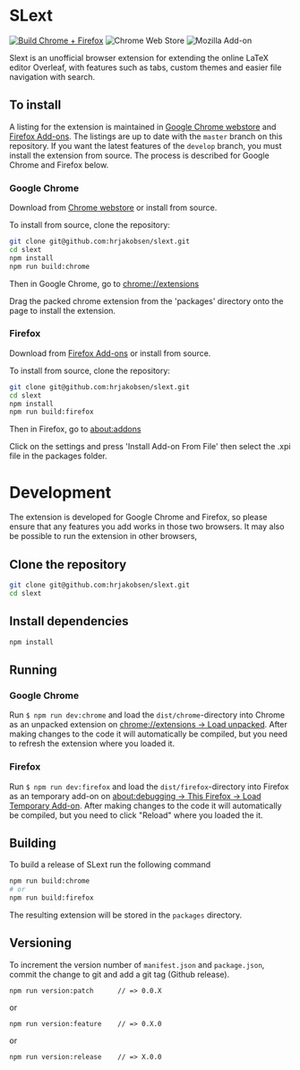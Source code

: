# SLext
[![Build Chrome + Firefox](https://github.com/hrjakobsen/slext/actions/workflows/build.yml/badge.svg)](https://github.com/hrjakobsen/slext/actions/workflows/build.yml) ![Chrome Web Store](https://img.shields.io/chrome-web-store/v/jlajbdlfgkklpjdgnhajdohfjbihming) ![Mozilla Add-on](https://img.shields.io/amo/v/slext)

Slext is an unofficial browser extension for extending the online LaTeX editor Overleaf, with features such as tabs, custom themes and easier file navigation with search. 

## To install
A listing for the extension is maintained in [Google Chrome webstore](https://chrome.google.com/webstore/detail/slext/jlajbdlfgkklpjdgnhajdohfjbihming?hl=en) and [Firefox Add-ons](https://addons.mozilla.org/en-US/firefox/addon/slext/). The listings are up to date with the `master` branch on this repository. If you want the latest features of the `develop` branch, you must install the extension from source. The process is described for Google Chrome and Firefox below. 

### Google Chrome

Download from [Chrome webstore](https://chrome.google.com/webstore/detail/slext/jlajbdlfgkklpjdgnhajdohfjbihming?hl=en) or install from source.

To install from source, clone the repository:

```bash
git clone git@github.com:hrjakobsen/slext.git
cd slext
npm install
npm run build:chrome
```

Then in Google Chrome, go to [chrome://extensions](chrome://extensions)

Drag the packed chrome extension from the 'packages' directory onto the page to install the extension.

### Firefox

Download from [Firefox Add-ons](https://addons.mozilla.org/en-US/firefox/addon/slext/) or install from source.

To install from source, clone the repository:

```bash
git clone git@github.com:hrjakobsen/slext.git
cd slext
npm install
npm run build:firefox
```
Then in Firefox, go to [about:addons](about:addons)

Click on the settings and press 'Install Add-on From File' then select the .xpi file in the packages folder.

# Development
The extension is developed for Google Chrome and Firefox, so please ensure that any features you add works in those two browsers. It may also be possible to run the extension in other browsers, 

## Clone the repository
```bash
git clone git@github.com:hrjakobsen/slext.git
cd slext
```

## Install dependencies
```bash
npm install
```
## Running

### Google Chrome
Run `$ npm run dev:chrome` and load the `dist/chrome`-directory into Chrome as an unpacked extension on [chrome://extensions → Load unpacked](chrome://extensions). After making changes to the code it will automatically be compiled, but you need to refresh the extension where you loaded it.

### Firefox
Run `$ npm run dev:firefox` and load the `dist/firefox`-directory into Firefox as an temporary add-on on [about:debugging → This Firefox → Load Temporary Add-on](about:debugging). After making changes to the code it will automatically be compiled, but you need to click "Reload" where you loaded the it.

## Building
To build a release of SLext run the following command

```bash
npm run build:chrome
# or
npm run build:firefox
```
The resulting extension will be stored in the `packages` directory.

## Versioning

To increment the version number of `manifest.json` and `package.json`,
commit the change to git and add a git tag (Github release).


    npm run version:patch      // => 0.0.X

or

    npm run version:feature    // => 0.X.0

or

    npm run version:release    // => X.0.0
